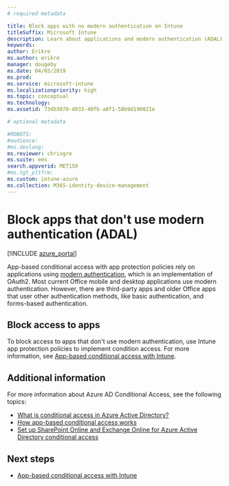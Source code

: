 ```yaml
---
# required metadata

title: Block apps with no modern authentication on Intune
titleSuffix: Microsoft Intune
description: Learn about applications and modern authentication (ADAL) using Microsoft Intune.
keywords:
author: Erikre
ms.author: erikre
manager: dougeby
ms.date: 04/03/2019
ms.prod:
ms.service: microsoft-intune
ms.localizationpriority: high
ms.topic: conceptual
ms.technology:
ms.assetid: 73db3070-d033-40fb-a8f1-58b9d198021e

# optional metadata

#ROBOTS:
#audience:
#ms.devlang:
ms.reviewer: chrisgre
ms.suite: ems
search.appverid: MET150
#ms.tgt_pltfrm:
ms.custom: intune-azure
ms.collection: M365-identity-device-management
---
```


# Block apps that don't use modern authentication (ADAL)

[!INCLUDE [azure_portal](./includes/azure_portal.md)]

App-based conditional access with app protection policies rely on applications using [modern authentication](https://support.office.com/article/Using-Office-365-modern-authentication-with-Office-clients-776c0036-66fd-41cb-8928-5495c0f9168a), which is an implementation of OAuth2. Most current Office mobile and desktop applications use modern authentication. However, there are third-party apps and older Office apps that user other authentication methods, like basic authentication, and forms-based authentication.

## Block access to apps

To block access to apps that don't use modern authentication, use Intune app protection policies to implement condition access. For more information, see [App-based conditional access with Intune](app-based-conditional-access-intune.md).

## Additional information

For more information about Azure AD Conditional Access, see the following topics:
- [What is conditional access in Azure Active Directory?](https://docs.microsoft.com/azure/active-directory/conditional-access/overview)
- [How app-based conditional access works](app-based-conditional-access-intune.md#how-app-based-conditional-access-works)
- [Set up SharePoint Online and Exchange Online for Azure Active Directory conditional access](https://docs.microsoft.com/azure/active-directory/conditional-access/conditional-access-for-exo-and-spo)

## Next steps

- [App-based conditional access with Intune](app-based-conditional-access-intune.md)
